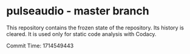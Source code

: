 # pulseaudio - master branch

This repository contains the frozen state of the repository.
Its history is cleared. It is used only for static code
analysis with Codacy.

Commit Time: 1714549443